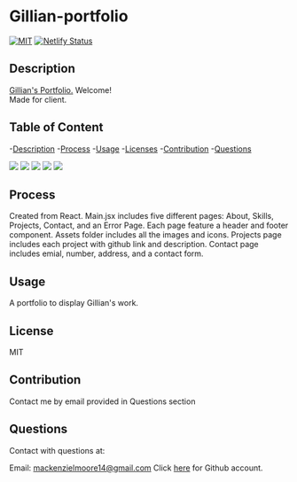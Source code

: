 # Gillian-portfolio

[![MIT](https://img.shields.io/badge/License-MIT-yellow.svg)](https://opensource.org/licenses/MIT)
[![Netlify Status](https://api.netlify.com/api/v1/badges/8dc199fc-0a0d-4c4e-9f0d-344304363535/deploy-status)](https://app.netlify.com/sites/Gillian-portfolio/deploys)

## Description

<a href="https://Gillian-portfolio.netlify.app/" target="_blank"> Gillian's Portfolio.</a> Welcome!  
Made for client.

## Table of Content
  -[Description](#Description)
  -[Process](#Process)
  -[Usage](#Usage)
  -[Licenses](#Licenses)
  -[Contribution](#Contribution)
  -[Questions](#Questions)

<img src="./src/assets/screenshots/ss1.png"/>
<img src="./src/assets/screenshots/ss2.png"/>
<img src="./src/assets/screenshots/ss3.png"/>
<img src="./src/assets/screenshots/ss4.png"/>
<img src="./src/assets/screenshots/ss5.png"/>

## Process

Created from React. Main.jsx includes five different pages: About, Skills, Projects, Contact, and an Error Page. Each page feature a header
and footer component. Assets folder includes all the images and icons. Projects page includes each project with github link and description.
Contact page includes emial, number, address, and a contact form.

## Usage

A portfolio to display Gillian's work.

## License

MIT

## Contribution
  
Contact me by email provided in Questions section


## Questions
  
Contact with questions at:
  
Email: mackenzielmoore14@gmail.com
Click [here](https://github.com/mackemo) for Github account.